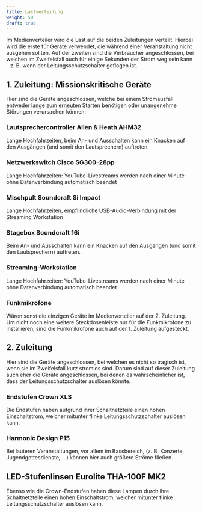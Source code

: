 ```yaml
---
title: Lastverteilung
weight: 50
draft: true
---
```


Im Medienverteiler wird die Last auf die beiden Zuleitungen verteilt.
Hierbei wird die erste für Geräte verwendet, die während einer Veranstaltung nicht ausgehen sollten.
Auf der zweiten sind die Verbraucher angeschlossen, bei welchen im Zweifelsfall auch für einige Sekunden der Strom weg sein kann - z. B. wenn der Leitungsschutzschalter geflogen ist.

## 1. Zuleitung: Missionskritische Geräte

Hier sind die Geräte angeschlossen, welche bei einem Stromausfall entweder lange zum erneuten Starten benötigen oder unangenehme Störungen verursachen können:

### Lautsprechercontroller Allen & Heath AHM32

Lange Hochfahrzeiten, beim An- und Ausschalten kann ein Knacken auf den Ausgängen (und somit den Lautsprechern) auftreten.

### Netzwerkswitch Cisco SG300-28pp

Lange Hochfahrzeiten: YouTube-Livestreams werden nach einer Minute ohne Datenverbindung automatisch beendet

### Mischpult Soundcraft Si Impact

Lange Hochfahrzeiten, empflindliche USB-Audio-Verbindung mit der Streaming Workstation

### Stagebox Soundcraft 16i

Beim An- und Ausschalten kann ein Knacken auf den Ausgängen (und somit den Lautsprechern) auftreten.

### Streaming-Workstation

Lange Hochfahrzeiten: YouTube-Livestreams werden nach einer Minute ohne Datenverbindung automatisch beendet

### Funkmikrofone

Wären sonst die einzigen Geräte im Medienverteiler auf der 2. Zuleitung.
Um nicht noch eine weitere Steckdosenleiste nur für die Funkmikrofone zu installieren, sind die Funkmikrofone auch auf der 1. Zuleitung aufgesteckt.

## 2. Zuleitung

Hier sind die Geräte angeschlossen, bei welchen es nicht so tragisch ist, wenn sie im Zweifelsfall kurz stromlos sind.
Darum sind auf dieser Zuleitung auch eher die Geräte angeschlossen, bei denen es wahrscheinlicher ist, dass der Leitungsschutzschalter auslösen könnte.

### Endstufen Crown XLS

Die Endstufen haben aufgrund ihrer Schaltnetzteile einen hohen Einschaltstrom, welcher mitunter flinke Leitungsschutzschalter auslösen kann.

### Harmonic Design P15

Bei lauteren Veranstaltungen, vor allem im Bassbereich, (z. B. Konzerte, Jugendgottesdienste, …) können hier auch größere Ströme fließen.

## LED-Stufenlinsen Eurolite THA-100F MK2

Ebenso wie die Crown-Endstufen haben diese Lampen durch ihre Schaltnetzteile einen hohen Einschaltstrom, welcher mitunter flinke Leitungsschutzschalter auslösen kann.
